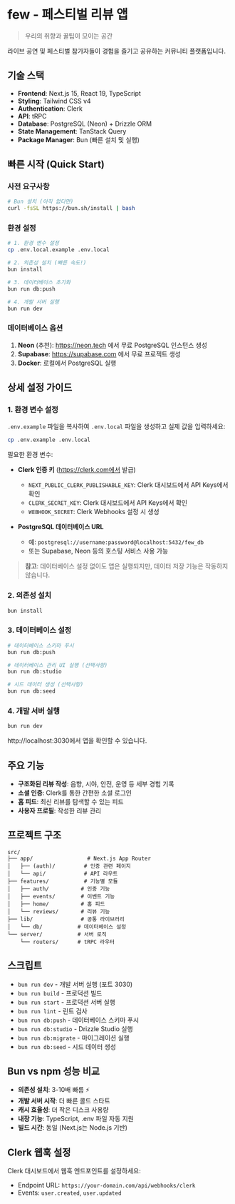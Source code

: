 # few - 페스티벌 리뷰 앱

> 우리의 취향과 꿀팁이 모이는 공간

라이브 공연 및 페스티벌 참가자들이 경험을 즐기고 공유하는 커뮤니티 플랫폼입니다.

## 기술 스택

- **Frontend**: Next.js 15, React 19, TypeScript
- **Styling**: Tailwind CSS v4
- **Authentication**: Clerk
- **API**: tRPC
- **Database**: PostgreSQL (Neon) + Drizzle ORM
- **State Management**: TanStack Query
- **Package Manager**: Bun (빠른 설치 및 실행)

## 빠른 시작 (Quick Start)

### 사전 요구사항

```bash
# Bun 설치 (아직 없다면)
curl -fsSL https://bun.sh/install | bash
```

### 환경 설정

```bash
# 1. 환경 변수 설정
cp .env.local.example .env.local

# 2. 의존성 설치 (빠른 속도!)
bun install

# 3. 데이터베이스 초기화
bun run db:push

# 4. 개발 서버 실행
bun run dev
```

### 데이터베이스 옵션

1. **Neon** (추천): https://neon.tech 에서 무료 PostgreSQL 인스턴스 생성
2. **Supabase**: https://supabase.com 에서 무료 프로젝트 생성
3. **Docker**: 로컬에서 PostgreSQL 실행

## 상세 설정 가이드

### 1. 환경 변수 설정

`.env.example` 파일을 복사하여 `.env.local` 파일을 생성하고 실제 값을 입력하세요:

```bash
cp .env.example .env.local
```

필요한 환경 변수:
- **Clerk 인증 키** (https://clerk.com에서 발급)
  - `NEXT_PUBLIC_CLERK_PUBLISHABLE_KEY`: Clerk 대시보드에서 API Keys에서 확인
  - `CLERK_SECRET_KEY`: Clerk 대시보드에서 API Keys에서 확인
  - `WEBHOOK_SECRET`: Clerk Webhooks 설정 시 생성

- **PostgreSQL 데이터베이스 URL**
  - 예: `postgresql://username:password@localhost:5432/few_db`
  - 또는 Supabase, Neon 등의 호스팅 서비스 사용 가능

> **참고**: 데이터베이스 설정 없이도 앱은 실행되지만, 데이터 저장 기능은 작동하지 않습니다.

### 2. 의존성 설치

```bash
bun install
```

### 3. 데이터베이스 설정

```bash
# 데이터베이스 스키마 푸시
bun run db:push

# 데이터베이스 관리 UI 실행 (선택사항)
bun run db:studio

# 시드 데이터 생성 (선택사항)
bun run db:seed
```

### 4. 개발 서버 실행

```bash
bun run dev
```

http://localhost:3030에서 앱을 확인할 수 있습니다.

## 주요 기능

- **구조화된 리뷰 작성**: 음향, 시야, 안전, 운영 등 세부 경험 기록
- **소셜 인증**: Clerk를 통한 간편한 소셜 로그인
- **홈 피드**: 최신 리뷰를 탐색할 수 있는 피드
- **사용자 프로필**: 작성한 리뷰 관리

## 프로젝트 구조

```
src/
├── app/                 # Next.js App Router
│   ├── (auth)/         # 인증 관련 페이지
│   └── api/            # API 라우트
├── features/           # 기능별 모듈
│   ├── auth/          # 인증 기능
│   ├── events/        # 이벤트 기능
│   ├── home/          # 홈 피드
│   └── reviews/       # 리뷰 기능
├── lib/               # 공통 라이브러리
│   └── db/           # 데이터베이스 설정
└── server/           # 서버 로직
    └── routers/      # tRPC 라우터
```

## 스크립트

- `bun run dev` - 개발 서버 실행 (포트 3030)
- `bun run build` - 프로덕션 빌드
- `bun run start` - 프로덕션 서버 실행
- `bun run lint` - 린트 검사
- `bun run db:push` - 데이터베이스 스키마 푸시
- `bun run db:studio` - Drizzle Studio 실행
- `bun run db:migrate` - 마이그레이션 실행
- `bun run db:seed` - 시드 데이터 생성

## Bun vs npm 성능 비교

- **의존성 설치**: 3-10배 빠름 ⚡
- **개발 서버 시작**: 더 빠른 콜드 스타트
- **캐시 효율성**: 더 작은 디스크 사용량
- **내장 기능**: TypeScript, .env 파일 자동 지원
- **빌드 시간**: 동일 (Next.js는 Node.js 기반)

## Clerk 웹훅 설정

Clerk 대시보드에서 웹훅 엔드포인트를 설정하세요:
- Endpoint URL: `https://your-domain.com/api/webhooks/clerk`
- Events: `user.created`, `user.updated`
